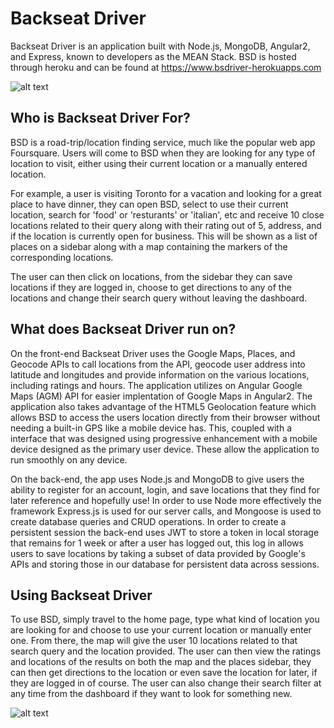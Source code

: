 # Backseat Driver

Backseat Driver is an application built with Node.js, MongoDB, Angular2, and Express, known to developers as the MEAN Stack. 
BSD is hosted through heroku and can be found at https://www.bsdriver-herokuapps.com

![alt text](https://mattmawhinney.com/imgs/BSD_Home.png "Backseat Driver Home Page")

## Who is Backseat Driver For?

BSD is a road-trip/location finding service, much like the popular web app Foursquare. Users will come to BSD when they are looking for any type of location to visit, either using their current location or a manually entered location. 

For example, a user is visiting Toronto for a vacation and looking for a great place to have dinner, they can open BSD, select to use their current location, search for 'food' or 'resturants' or 'italian', etc and receive 10 close locations related to their query along with their rating out of 5, address, and if the location is currently open for business. This will be shown as a list of places on a sidebar along with a map containing the markers of the corresponding locations.

The user can then click on locations, from the sidebar they can save locations if they are logged in, choose to get directions to any of the locations and change their search query without leaving the dashboard.

## What does Backseat Driver run on?

On the front-end Backseat Driver uses the Google Maps, Places, and Geocode APIs to call locations from the API, geocode user address into latitude and longitudes and provide information on the various locations, including ratings and hours. The application utilizes on Angular Google Maps (AGM) API for easier implentation of Google Maps in Angular2. The application also takes advantage of the HTML5 Geolocation feature which allows BSD to access the users location directly from their browser without needing a built-in GPS like a mobile device has. This, coupled with a interface that was designed using progressive enhancement with a mobile device designed as the primary user device. These allow the application to run smoothly on any device.

On the back-end, the app uses Node.js and MongoDB to give users the ability to register for an account, login, and save locations that they find for later reference and hopefully use! In order to use Node more effectively the framework Express.js is used for our server calls, and Mongoose is used to create database queries and CRUD operations. In order to create a persistent session the back-end uses JWT to store a token in local storage that remains for 1 week or after a user has logged out, this log in allows users to save locations by taking a subset of data provided by Google's APIs and storing those in our database for persistent data across sessions.  

## Using Backseat Driver

To use BSD, simply travel to the home page, type what kind of location you are looking for and choose to use your current location or manually enter one. From there, the map will give the user 10 locations related to that search query and the location provided. The user can then view the ratings and locations of the results on both the map and the places sidebar, they can then get directions to the location or even save the location for later, if they are logged in of course. The user can also change their search filter at any time from the dashboard if they want to look for something new.

![alt text](https://mattmawhinney.com/imgs/BSD_Dash.png "Backseat Driver Dashboard Page")


